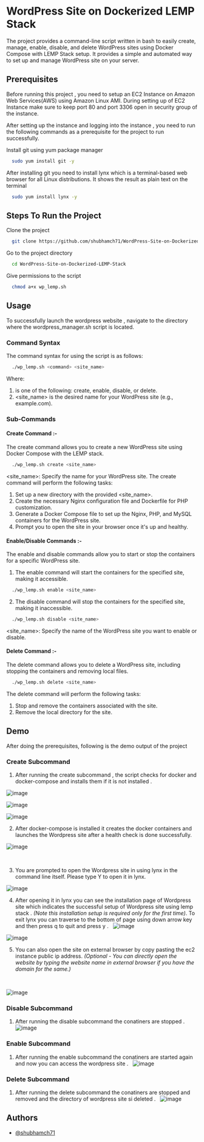 
# WordPress Site on Dockerized LEMP Stack

The project provides a command-line script written in bash to easily create, manage, enable, disable, and delete WordPress sites using Docker Compose with LEMP Stack setup. It provides a simple and automated way to set up and manage  WordPress site on your server.



## Prerequisites

Before running this project , you need to setup an EC2 Instance on Amazon Web Services(AWS) using Amazon Linux AMI. During setting up of EC2 Instance make sure to keep port 80 and port 3306 open in security group of the instance.

After setting up the instance and logging into the instance , you need to run the following commands as a prerequisite for the project to run successfully.

Install git using yum package manager

```bash
  sudo yum install git -y
```

After installing git you need to install lynx which is a terminal-based web browser for all Linux distributions. It shows the result as plain text on the terminal

```bash
  sudo yum install lynx -y
```


## Steps To Run the Project

Clone the project

```bash
  git clone https://github.com/shubhamch71/WordPress-Site-on-Dockerized-LEMP-Stack.git
```

Go to the project directory

```bash
  cd WordPress-Site-on-Dockerized-LEMP-Stack
```

Give permissions to the script

```bash
  chmod a+x wp_lemp.sh
```



## Usage

To successfully launch the wordpress website , navigate to the directory where the wordpress_manager.sh script is located.

### Command Syntax
 The command syntax for using the script is as follows:

```bash
  ./wp_lemp.sh <command> <site_name>
``` 
Where:

1) <command> is one of the following: create, enable, disable, or delete.
2) <site_name> is the desired name for your WordPress site (e.g., example.com).

### Sub-Commands

#### Create Command :- 

The create command allows you to create a new WordPress site using Docker Compose with the LEMP stack.

```bash
  ./wp_lemp.sh create <site_name>
``` 
<site_name>: Specify the name for your WordPress site.
The create command will perform the following tasks:

1) Set up a new directory with the provided <site_name>.
2) Create the necessary Nginx configuration file and Dockerfile for PHP customization.
3) Generate a Docker Compose file to set up the Nginx, PHP, and MySQL containers for the WordPress site.
4) Prompt you to open the site in your browser once it's up and healthy.
&nbsp;


#### Enable/Disable Commands :-

The enable and disable commands allow you to start or stop the containers for a specific WordPress site.

1) The enable command will start the containers for the specified site, making it accessible.

```bash
  ./wp_lemp.sh enable <site_name>
``` 
2) The disable command will stop the containers for the specified site, making it inaccessible.

```bash
  ./wp_lemp.sh disable <site_name>
``` 
<site_name>: Specify the name of the WordPress site you want to enable or disable.

#### Delete Command :-

The delete command allows you to delete a WordPress site, including stopping the containers and removing local files.

```bash
  ./wp_lemp.sh delete <site_name>
``` 
The delete command will perform the following tasks:

1) Stop and remove the containers associated with the site.
2) Remove the local directory for the site.




## Demo
After doing the prerequisites, following is the demo output of the project

### Create Subcommand

1) After running the create subcommand , the script checks for docker and docker-compose and installs them if it is  not installed . 
&nbsp;

![image](https://github.com/shubhamch71/WordPress-Site-on-Dockerized-LEMP-Stack/assets/83663663/1af4fc53-28ff-4d67-82c4-f56b9cbcb98a)

![image](https://github.com/shubhamch71/WordPress-Site-on-Dockerized-LEMP-Stack/assets/83663663/1d39db61-ed12-49ab-92e5-4de60e06ce4f)

![image](https://github.com/shubhamch71/WordPress-Site-on-Dockerized-LEMP-Stack/assets/83663663/75dd1597-0c05-49a1-825f-ee26f66cd03a)
&nbsp;

2) After docker-compose is installed it creates the docker containers and launches the Wordpress site after a health check is done successfully.
&nbsp;

![image](https://github.com/shubhamch71/WordPress-Site-on-Dockerized-LEMP-Stack/assets/83663663/9a56dd26-1a7d-4a21-aee5-a3661f5c2a25)

&nbsp;

3) You are prompted to open the Wordpress site in using lynx in the command line itself. Please type Y to open it in lynx.
&nbsp;

![image](https://github.com/shubhamch71/WordPress-Site-on-Dockerized-LEMP-Stack/assets/83663663/fecf06a6-d6d3-43e5-b44a-4cf396e1368d)
&nbsp;

4) After opening it in lynx you can see the installation page of Wordpress site which indicates the successful setup of Wordpress site using lemp stack . *(Note this installation setup is required only for the first time)*. To exit lynx you can traverse to the bottom of page using down arrow key and then press q to quit and press y .
&nbsp;
![image](https://github.com/shubhamch71/WordPress-Site-on-Dockerized-LEMP-Stack/assets/83663663/7c6df189-72a1-4551-ba8f-1137adb67a5e)

![image](https://github.com/shubhamch71/WordPress-Site-on-Dockerized-LEMP-Stack/assets/83663663/17e2121e-455b-45e6-8196-d83557edd5f1)
&nbsp;

5) You can also open the site on external browser by copy pasting the ec2 instance public ip address.
 *(Optional - You can directly open the website by typing the website name in external browser if you have the domain for the same.)*

&nbsp;

![image](https://github.com/shubhamch71/WordPress-Site-on-Dockerized-LEMP-Stack/assets/83663663/69611731-499b-4d32-916e-b05811db9452)

### Disable Subcommand 
1) After running the disable subcommand the conatiners are stopped .
&nbsp;
![image](https://github.com/shubhamch71/WordPress-Site-on-Dockerized-LEMP-Stack/assets/83663663/9ed01a98-4b36-4648-875d-3053de79851c)


### Enable Subcommand 
1) After running the enable subcommand the conatiners are started again and now you can access the wordpress site .
&nbsp;
![image](https://github.com/shubhamch71/WordPress-Site-on-Dockerized-LEMP-Stack/assets/83663663/3c263c04-ac55-4f2c-ab41-9246f6cac293)

### Delete Subcommand 
1) After running the delete subcommand the conatiners are stopped and removed and the directory of wordpress site si deleted .
&nbsp;
![image](https://github.com/shubhamch71/WordPress-Site-on-Dockerized-LEMP-Stack/assets/83663663/0388d08c-e079-4d68-96ff-1a190534c448)




## Authors

- [@shubhamch71](https://github.com/shubhamch71)


